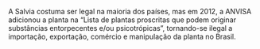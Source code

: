 A Salvia costuma ser legal na maioria dos países, mas em 2012, a ANVISA adicionou a planta na “Lista de plantas proscritas que podem originar substâncias entorpecentes e/ou psicotrópicas”, tornando-se ilegal a importação, exportação, comércio e manipulação da planta no Brasil.